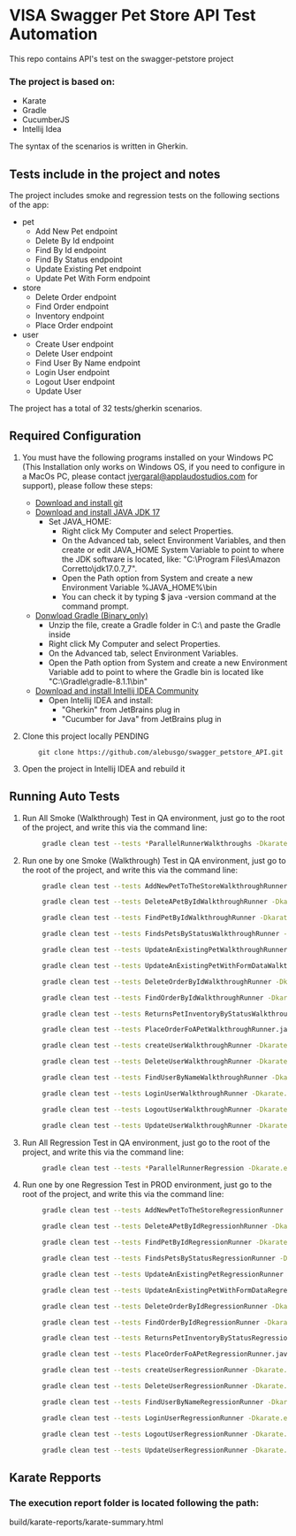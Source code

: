 # VISA Swagger Pet Store API Test Automation

This repo contains API's test on the swagger-petstore project
 
### The project is based on:
 
- Karate
- Gradle
- CucumberJS
- Intellij Idea


The syntax of the scenarios is written in Gherkin.
 
## Tests include in the project and notes
 
The project includes smoke and regression tests on the following sections of the app:
 
- pet
    - Add New Pet endpoint
    - Delete By Id endpoint
    - Find By Id endpoint
    - Find By Status endpoint
    - Update Existing Pet endpoint
    - Update Pet With Form endpoint
- store
    - Delete Order endpoint
    - Find Order endpoint
    - Inventory endpoint
    - Place Order endpoint
- user
    - Create User endpoint
    - Delete User endpoint
    - Find User By Name endpoint
    - Login User endpoint
    - Logout User endpoint
    - Update User

The project has a total of 32 tests/gherkin scenarios.
 
## Required Configuration
 
1. You must have the following programs installed on your Windows PC (This Installation only works on Windows OS, if you need to configure in a MacOs PC, please contact jvergaral@applaudostudios.com for support), please follow these steps:
 
    - [Download and install git](https://github.com/git-guides/install-git#:~:text=To%20install%20Git%2C%20navigate%20to,installation%20by%20typing%3A%20git%20version%20.)
    - [Download and install JAVA JDK 17](https://docs.aws.amazon.com/corretto/latest/corretto-17-ug/downloads-list.html)
      - Set JAVA_HOME:
          - Right click My Computer and select Properties.
          - On the Advanced tab, select Environment Variables, and then create or edit JAVA_HOME System Variable to point to where the JDK software is located, like: "C:\Program Files\Amazon Corretto\jdk17.0.7_7".
          - Open the Path option from System and create a new Environment Variable %JAVA_HOME%\bin
          - You can check it by typing $ java -version command at the command prompt.
   - [Donwload Gradle (Binary_only)](https://gradle.org/install/)
     - Unzip the file, create a Gradle folder in C:\ and paste the Gradle inside
     - Right click My Computer and select Properties.
     - On the Advanced tab, select Environment Variables.
     - Open the Path option from System and create a new Environment Variable add to point to where the Gradle bin is located like "C:\Gradle\gradle-8.1.1\bin"
   - [Download and install Intellij IDEA Community](https://www.jetbrains.com/idea/)
      - Open Intellij IDEA and install:
        - "Gherkin" from JetBrains plug in
        - "Cucumber for Java" from JetBrains plug in 

2. Clone this project locally
 PENDING
    ```git
        git clone https://github.com/alebusgo/swagger_petstore_API.git
    ```
 
3. Open the project in Intellij IDEA and rebuild it 
 
## Running Auto Tests

1. Run All Smoke (Walkthrough) Test in QA environment, just go to the root of the project, and write this via the command line:
   ```bash
        gradle clean test --tests *ParallelRunnerWalkthroughs -Dkarate.env="qa" -i
   ```
2. Run one by one Smoke (Walkthrough) Test in QA environment, just go to the root of the project, and write this via the command line: 
   ```bash
        gradle clean test --tests AddNewPetToTheStoreWalkthroughRunner -Dkarate.env="qa" -i
   ```
   ```bash
        gradle clean test --tests DeleteAPetByIdWalkthroughRunner -Dkarate.env="qa" -i
   ```
   ```bash
        gradle clean test --tests FindPetByIdWalkthroughRunner -Dkarate.env="qa" -i
   ```
   ```bash
        gradle clean test --tests FindsPetsByStatusWalkthroughRunner -Dkarate.env="qa" -i
   ```
   ```bash
        gradle clean test --tests UpdateAnExistingPetWalkthroughRunner -Dkarate.env="qa" -i
   ```
   ```bash
        gradle clean test --tests UpdateAnExistingPetWithFormDataWalkthroughRunner -Dkarate.env="qa" -i
   ```
   ```bash
        gradle clean test --tests DeleteOrderByIdWalkthroughRunner -Dkarate.env="qa" -i
   ```
   ```bash
        gradle clean test --tests FindOrderByIdWalkthroughRunner -Dkarate.env="qa" -i
   ```
   ```bash
        gradle clean test --tests ReturnsPetInventoryByStatusWalkthroughRunner -Dkarate.env="qa" -i
   ```
   ```bash
        gradle clean test --tests PlaceOrderFoAPetWalkthroughRunner.java -Dkarate.env="qa" -i
   ```
   ```bash
        gradle clean test --tests createUserWalkthroughRunner -Dkarate.env="qa" -i
   ```
   ```bash
        gradle clean test --tests DeleteUserWalkthroughRunner -Dkarate.env="qa" -i
   ```
   ```bash
        gradle clean test --tests FindUserByNameWalkthroughRunner -Dkarate.env="qa" -i
   ```
   ```bash
        gradle clean test --tests LoginUserWalkthroughRunner -Dkarate.env="qa" -i
   ```
   ```bash
        gradle clean test --tests LogoutUserWalkthroughRunner -Dkarate.env="qa" -i
   ```
   ```bash
        gradle clean test --tests UpdateUserWalkthroughRunner -Dkarate.env="qa" -i
   ```
4. Run All Regression Test in QA environment, just go to the root of the project, and write this via the command line:
   ```bash
        gradle clean test --tests *ParallelRunnerRegression -Dkarate.env="qa" -i
   ```
5. Run one by one Regression Test in PROD environment, just go to the root of the project, and write this via the command line:
   ```bash
        gradle clean test --tests AddNewPetToTheStoreRegressionRunner -Dkarate.env="qa" -i
   ```
   ```bash
        gradle clean test --tests DeleteAPetByIdRegressionhRunner -Dkarate.env="qa" -i
   ```
   ```bash
        gradle clean test --tests FindPetByIdRegressionRunner -Dkarate.env="qa" -i
   ```
   ```bash
        gradle clean test --tests FindsPetsByStatusRegressionRunner -Dkarate.env="qa" -i
   ```
   ```bash
        gradle clean test --tests UpdateAnExistingPetRegressionRunner -Dkarate.env="qa" -i
   ```
   ```bash
        gradle clean test --tests UpdateAnExistingPetWithFormDataRegressionRunner -Dkarate.env="qa" -i
   ```
   ```bash
        gradle clean test --tests DeleteOrderByIdRegressionRunner -Dkarate.env="qa" -i
   ```
   ```bash
        gradle clean test --tests FindOrderByIdRegressionRunner -Dkarate.env="qa" -i
   ```
   ```bash
        gradle clean test --tests ReturnsPetInventoryByStatusRegressionRunner -Dkarate.env="qa" -i
   ```
   ```bash
        gradle clean test --tests PlaceOrderFoAPetRegressionRunner.java -Dkarate.env="qa" -i
   ```
   ```bash
        gradle clean test --tests createUserRegressionRunner -Dkarate.env="qa" -i
   ```
   ```bash
        gradle clean test --tests DeleteUserRegressionRunner -Dkarate.env="qa" -i
   ```
   ```bash
        gradle clean test --tests FindUserByNameRegressionRunner -Dkarate.env="qa" -i
   ```
   ```bash
        gradle clean test --tests LoginUserRegressionRunner -Dkarate.env="qa" -i
   ```
   ```bash
        gradle clean test --tests LogoutUserRegressionRunner -Dkarate.env="qa" -i
   ```
   ```bash
        gradle clean test --tests UpdateUserRegressionRunner -Dkarate.env="qa" -i
   ```
## Karate Repports

### The execution report folder is located following the path:

build/karate-reports/karate-summary.html   